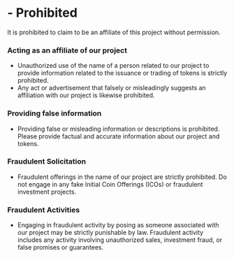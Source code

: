 # - Prohibited

It is prohibited to claim to be an affiliate of this project without permission.

### Acting as an affiliate of our project
- Unauthorized use of the name of a person related to our project to provide information related to the issuance or trading of tokens is strictly prohibited.
- Any act or advertisement that falsely or misleadingly suggests an affiliation with our project is likewise prohibited.

### Providing false information
- Providing false or misleading information or descriptions is prohibited. Please provide factual and accurate information about our project and tokens.

### Fraudulent Solicitation
- Fraudulent offerings in the name of our project are strictly prohibited. Do not engage in any fake Initial Coin Offerings (ICOs) or fraudulent investment projects.

### Fraudulent Activities
- Engaging in fraudulent activity by posing as someone associated with our project may be strictly punishable by law. Fraudulent activity includes any activity involving unauthorized sales, investment fraud, or false promises or guarantees.
